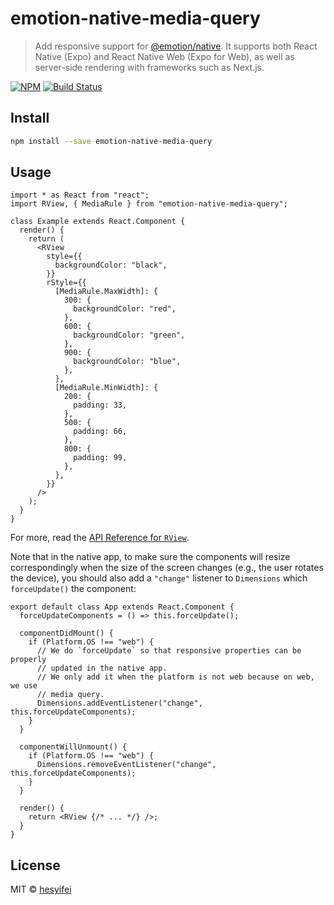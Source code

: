 # emotion-native-media-query

> Add responsive support for [@emotion/native](https://emotion.sh/docs/@emotion/native). It supports both React Native (Expo) and React Native Web (Expo for Web), as well as server-side rendering with frameworks such as Next.js.

[![NPM](https://img.shields.io/npm/v/emotion-native-media-query.svg)](https://www.npmjs.com/package/emotion-native-media-query)
[![Build Status](https://travis-ci.com/hesyifei/emotion-native-media-query.svg?branch=master)](https://travis-ci.com/hesyifei/emotion-native-media-query)

## Install

```bash
npm install --save emotion-native-media-query
```

## Usage

```tsx
import * as React from "react";
import RView, { MediaRule } from "emotion-native-media-query";

class Example extends React.Component {
  render() {
    return (
      <RView
        style={{
          backgroundColor: "black",
        }}
        rStyle={{
          [MediaRule.MaxWidth]: {
            300: {
              backgroundColor: "red",
            },
            600: {
              backgroundColor: "green",
            },
            900: {
              backgroundColor: "blue",
            },
          },
          [MediaRule.MinWidth]: {
            200: {
              padding: 33,
            },
            500: {
              padding: 66,
            },
            800: {
              padding: 99,
            },
          },
        }}
      />
    );
  }
}
```

For more, read the [API Reference for `RView`](./docs/RView.md).

Note that in the native app, to make sure the components will resize correspondingly when the size of the screen changes (e.g., the user rotates the device), you should also add a `"change"` listener to `Dimensions` which `forceUpdate()` the component:

```tsx
export default class App extends React.Component {
  forceUpdateComponents = () => this.forceUpdate();

  componentDidMount() {
    if (Platform.OS !== "web") {
      // We do `forceUpdate` so that responsive properties can be properly
      // updated in the native app.
      // We only add it when the platform is not web because on web, we use
      // media query.
      Dimensions.addEventListener("change", this.forceUpdateComponents);
    }
  }

  componentWillUnmount() {
    if (Platform.OS !== "web") {
      Dimensions.removeEventListener("change", this.forceUpdateComponents);
    }
  }

  render() {
    return <RView {/* ... */} />;
  }
}
```

## License

MIT © [hesyifei](https://github.com/hesyifei)
